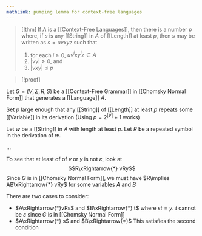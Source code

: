 ```yaml
---
mathLink: pumping lemma for context-free languages
---
```

>[!thm]
>If $A$ is a [[Context-Free Languages]], then there is a number $p$ where, if $s$ is any [[String]] in $A$ of [[Length]] at least $p$, then $s$ may be written as $s=uvxyz$ such that 
>1. for each $i≥0$, $uv^{i}xy^{i}z\in A$
>2. $|vy|>0$, and
>3. $|vxy|≤p$

>[!proof]

Let $G=(V,\Sigma,R,S)$ be a [[Context-Free Grammar]] in [[Chomsky Normal Form]] that generates a [[Language]] $A$. 

Set $p$ large enough that any [[String]] of [[Length]] at least $p$ repeats some [[Variable]] in its derivation (Using $p=2^{|V|}+1$ works)

Let $w$ be a [[String]] in $A$ with length at least $p$. Let $R$ be a repeated symbol in the derivation of $w$. 

...

To see that at least of of $v$ or $y$ is not $\varepsilon$, look at $$R\xRightarrow{*} vRy$$Since $G$ is in [[Chomsky Normal Form]], we must have $R\implies AB\xRightarrow{*} vRy$ for some variables $A$ and $B$

There are two cases to consider: 
- $A\xRightarrow{*}vRs$ and $B\xRightarrow{*} t$ where $st=y$. $t$ cannot be $\varepsilon$ since $G$ is in [[Chomsky Normal Form]]
- $A\xRightarrow{*} s$ and $B\xRightarrow{*}$
This satisfies the second condition